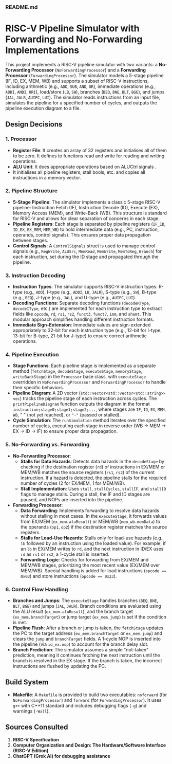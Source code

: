 ### README.md

# RISC-V Pipeline Simulator with Forwarding and No-Forwarding Implementations

This project implements a RISC-V pipeline simulator with two variants: a **No-Forwarding Processor** (`NoForwardingProcessor`) and a **Forwarding Processor** (`ForwardingProcessor`). The simulator models a 5-stage pipeline (IF, ID, EX, MEM, WB) and supports a subset of RISC-V instructions, including arithmetic (e.g., `ADD`, `SUB`, `AND`, `OR`), immediate operations (e.g., `ADDI`, `ANDI`, `ORI`), load/store (`LB`, `SW`), branches (`BEQ`, `BNE`, `BLT`, `BGE`), and jumps (`JAL`, `JALR`, `AUIPC`, `LUI`). The simulator reads instructions from an input file, simulates the pipeline for a specified number of cycles, and outputs the pipeline execution diagram to a file.

## Design Decisions
### 1. **Processor**
- **Register File**: It creates an array of 32 registers and initialises all of them to be zero. It defines to funcitons read and write for reading and writing operations.
- **ALU Unit**: It does appropriate operations based on ALUCtrl signals .
- It initialises all pipeline registers, stall bools, etc. and copies all instructions in a memory vector.
### 2. **Pipeline Structure**
- **5-Stage Pipeline**: The simulator implements a classic 5-stage RISC-V pipeline: Instruction Fetch (IF), Instruction Decode (ID), Execute (EX), Memory Access (MEM), and Write-Back (WB). This structure is standard for RISC-V and allows for clear separation of concerns in each stage.
- **Pipeline Registers**: Each stage is separated by pipeline registers (`IF_ID`, `ID_EX`, `EX_MEM`, `MEM_WB`) to hold intermediate data (e.g., PC, instruction, operands, control signals). This ensures proper data propagation between stages.
- **Control Signals**: A `ControlSignals` struct is used to manage control signals (e.g., `RegWrite`, `ALUSrc`, `MemRead`, `MemWrite`, `MemToReg`, `Branch`) for each instruction, set during the ID stage and propagated through the pipeline.

### 3. **Instruction Decoding**
- **Instruction Types**: The simulator supports RISC-V instruction types: R-type (e.g., `ADD`), I-type (e.g., `ADDI`, `LB`, `JALR`), S-type (e.g., `SW`), B-type (e.g., `BEQ`), J-type (e.g., `JAL`), and U-type (e.g., `AUIPC`, `LUI`).
- **Decoding Functions**: Separate decoding functions (`decodeRType`, `decodeIType`, etc.) are implemented for each instruction type to extract fields like `opcode`, `rd`, `rs1`, `rs2`, `funct3`, `funct7`, `imm`, and `shamt`. This modular approach simplifies handling different instruction formats.
- **Immediate Sign-Extension**: Immediate values are sign-extended appropriately to 32-bit for each instruction type (e.g., 12-bit for I-type, 13-bit for B-type, 21-bit for J-type) to ensure correct arithmetic operations.

### 4. **Pipeline Execution**
- **Stage Functions**: Each pipeline stage is implemented as a separate method (`fetchStage`, `decodeStage`, `executeStage`, `memoryStage`, `writeBackStage`) in the `Processor` base class, with `executeStage` overridden in `NoForwardingProcessor` and `ForwardingProcessor` to handle their specific behaviors.
- **Pipeline Diagram**: A 2D vector (`std::vector<std::vector<std::string>> vec`) tracks the pipeline stage of each instruction across cycles. The `printPipelineDiagram` function outputs the diagram in the format `instruction;stage0;stage1;stage2;...`, where stages are `IF`, `ID`, `EX`, `MEM`, `WB`, " " (not yet reached), or `"-"` (passed or stalled).
- **Cycle Simulation**: The `runSimulation` method iterates over the specified number of cycles, executing each stage in reverse order (WB → MEM → EX → ID → IF) to ensure proper data propagation.

### 5. **No-Forwarding vs. Forwarding**
- **No-Forwarding Processor**:
  - **Stalls for Data Hazards**: Detects data hazards in the `decodeStage` by checking if the destination register (`rd`) of instructions in EX/MEM or MEM/WB matches the source registers (`rs1`, `rs2`) of the current instruction. If a hazard is detected, the pipeline stalls for the required number of cycles (2 for EX/MEM, 1 for MEM/WB).
  - **Stall Implementation**: Uses `stall`, `stallCycles`, `stallIF`, and `stallID` flags to manage stalls. During a stall, the IF and ID stages are paused, and NOPs are inserted into the pipeline.
- **Forwarding Processor**:
  - **Data Forwarding**: Implements forwarding to resolve data hazards without stalling in most cases. In the `executeStage`, it forwards values from EX/MEM (`ex_mem.aluResult`) or MEM/WB (`mem_wb.memData`) to the operands (`op1`, `op2`) if the destination register matches the source registers.
  - **Stalls for Load-Use Hazards**: Stalls only for load-use hazards (e.g., `lb` followed by an instruction using the loaded value). For example, if an `lb` in EX/MEM writes to `rd`, and the next instruction in ID/EX uses `rd` as `rs1` or `rs2`, a 1-cycle stall is inserted.
  - **Forwarding Logic**: Checks for forwarding from EX/MEM and MEM/WB stages, prioritizing the most recent value (EX/MEM over MEM/WB). Special handling is added for load instructions (`opcode == 0x03`) and store instructions (`opcode == 0x23`).

### 6. **Control Flow Handling**
- **Branches and Jumps**: The `executeStage` handles branches (`BEQ`, `BNE`, `BLT`, `BGE`) and jumps (`JAL`, `JALR`). Branch conditions are evaluated using the ALU result (`ex_mem.aluResult`), and the branch target (`ex_mem.branchTarget`) or jump target (`ex_mem.jump`) is set if the condition is met.
- **Pipeline Flush**: After a branch or jump is taken, the `fetchStage` updates the PC to the target address (`ex_mem.branchTarget` or `ex_mem.jump`) and clears the `jump` and `branchTarget` fields. A 1-cycle NOP is inserted into the pipeline (via `id_ex.nop`) to account for the branch delay slot.
- **Branch Prediction**: The simulator assumes a simple "not-taken" prediction, meaning it continues fetching the next instruction until the branch is resolved in the EX stage. If the branch is taken, the incorrect instructions are flushed by updating the PC.

## Build System
- **Makefile**: A `Makefile` is provided to build two executables: `noforward` (for `NoForwardingProcessor`) and `forward` (for `ForwardingProcessor`). It uses `g++` with C++11 standard and includes debugging flags (`-g`) and warnings (`-Wall`).

## Sources Consulted
1. **RISC-V Specification**
2. **Computer Organization and Design: The Hardware/Software Interface (RISC-V Edition)**
3. **ChatGPT (Grok AI) for debugging assistance**


